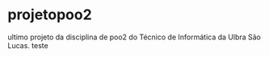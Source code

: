 # projetopoo2
ultimo projeto da disciplina de poo2 do Técnico de Informática da Ulbra São Lucas.
teste
